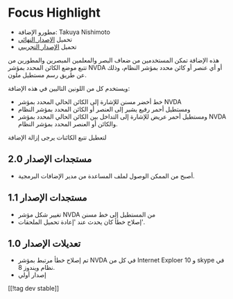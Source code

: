 # Focus Highlight #

* مطورو الإضافة: Takuya Nishimoto
* تحميل [الإصدار النهائي][2]
* تحميل [الإصدار التجريبي][1]

هذه الإضافة تمكن المستخدمين من ضعاف البصر والمعلمين المبصرين والمطورين من
تتبع موضع الكائن المحدد بمؤشر NVDA  أو أي عنصر  أو كائن محدد بمؤشر النظام،
وذلك عن طريق رسم مستطيل ملون. 

ويستخدم كل من  اللونين التاليين في هذه الإضافة:

* خط أخضر مسنن للإشارة إلى الكائن الحالي المحدد بمؤشر NVDA
* ومستطيل أحمر رفيع يشير إلى العنصر أو الكائن المحدد بمؤشر النظام
* ومستطيل أحمر عريض للإشارة إلى التداخل بين الكائن الحالي المحدد بمؤشر NVDA
  والكائن أو العنصر المحدد بمؤشر النظام. 

لتعطيل تتبع الكائنات يرجى إزالة الإضافة

## مستجدات الإصدار 2.0 ##

* أصبح من الممكن الوصول لملف المساعدة من مدير الإضافات البرمجية.

## مستجدات الإصدار 1.1 ##

* تغيير شكل مؤشر NVDA من المستطيل إلى خط مسنن
* إصلاح خطأ كان يحدث عند 'إعادة تحميل الملحقات'.

## تعديلات الإصدار 1.0 ##

* تم إصلاح خطأ مرتبط بمؤشر NVDA في كل من Internet Exploer 10 و skype في نظام
  ويندوز 8.
* إصدار أولي

[[!tag dev stable]]

[1]: http://addons.nvda-project.org/files/get.php?file=fh-dev

[2]: http://addons.nvda-project.org/files/get.php?file=fh
